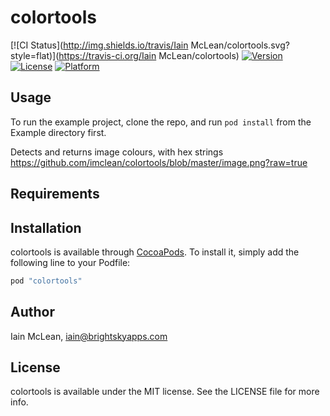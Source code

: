 # colortools

[![CI Status](http://img.shields.io/travis/Iain McLean/colortools.svg?style=flat)](https://travis-ci.org/Iain McLean/colortools)
[![Version](https://img.shields.io/cocoapods/v/colortools.svg?style=flat)](http://cocoapods.org/pods/colortools)
[![License](https://img.shields.io/cocoapods/l/colortools.svg?style=flat)](http://cocoapods.org/pods/colortools)
[![Platform](https://img.shields.io/cocoapods/p/colortools.svg?style=flat)](http://cocoapods.org/pods/colortools)

## Usage

To run the example project, clone the repo, and run `pod install` from the Example directory first.

Detects and returns image colours, with hex strings
https://github.com/imclean/colortools/blob/master/image.png?raw=true

## Requirements

## Installation

colortools is available through [CocoaPods](http://cocoapods.org). To install
it, simply add the following line to your Podfile:

```ruby
pod "colortools"
```

## Author

Iain McLean, iain@brightskyapps.com

## License

colortools is available under the MIT license. See the LICENSE file for more info.
